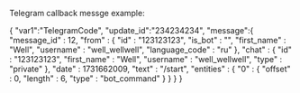 Telegram callback messge example:

{
	"var1":"TelegramCode",
	"update_id":"234234234",
	"message":{
		"message_id" : 12,
		"from" : {
			"id" : "123123123",
			"is_bot" : "",
			"first_name" : "Well",
			"username" : "well_wellwell",
			"language_code" : "ru"
		},
		"chat" : {
			"id" : "123123123",
			"first_name" : "Well",
			"username" : "well_wellwell",
			"type" : "private"
		},
		"date" : 1731662009,
		"text" : "/start",
		"entities" : {
			"0" : {
				"offset" : 0,
				"length" : 6,
				"type" : "bot_command"
			}
		}
	}
}